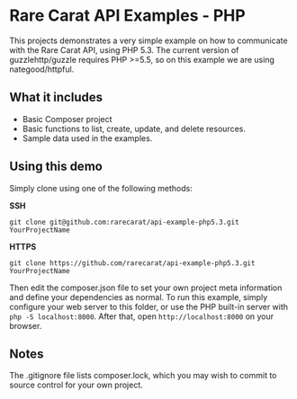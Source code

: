 # Rare Carat API Examples - PHP

This projects demonstrates a very simple example on how to communicate with the Rare Carat API, using PHP 5.3. The current version of guzzlehttp/guzzle requires PHP >=5.5, so on this example we are using nategood/httpful.

## What it includes

- Basic Composer project
- Basic functions to list, create, update, and delete resources.
- Sample data used in the examples.

## Using this demo

Simply clone using one of the following methods:

**SSH**

    git clone git@github.com:rarecarat/api-example-php5.3.git YourProjectName
    
**HTTPS**

    git clone https://github.com/rarecarat/api-example-php5.3.git YourProjectName
    
Then edit the composer.json file to set your own project meta information and define your dependencies as normal. To run this example, simply configure your web server to this folder, or use the PHP built-in server with
```php -S localhost:8000```. After that, open ```http://localhost:8000``` on your browser.

## Notes

The .gitignore file lists composer.lock, which you may wish to commit to source control for your own project.